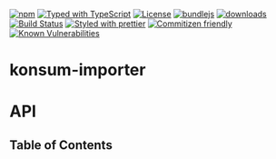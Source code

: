 [![npm](https://img.shields.io/npm/v/@konsumation/importer.svg)](https://www.npmjs.com/package/@konsumation/importer)
[![Typed with TypeScript](https://flat.badgen.net/badge/icon/Typed?icon=typescript\&label\&labelColor=blue\&color=555555)](https://typescriptlang.org)
[![License](https://img.shields.io/badge/License-BSD%203--Clause-blue.svg)](https://opensource.org/licenses/BSD-3-Clause)
[![bundlejs](https://deno.bundlejs.com/?q=@konsumation/importer\&badge=detailed)](https://bundlejs.com/?q=@konsumation/importer)
[![downloads](http://img.shields.io/npm/dm/@konsumation/importer.svg?style=flat-square)](https://npmjs.org/package/@konsumation/importer)
[![Build Status](https://img.shields.io/endpoint.svg?url=https%3A%2F%2Factions-badge.atrox.dev%2Fkonsumation%2Fimporter%2Fbadge\&style=flat)](https://actions-badge.atrox.dev/konsumation/importer/goto)
[![Styled with prettier](https://img.shields.io/badge/styled_with-prettier-ff69b4.svg)](https://github.com/prettier/prettier)
[![Commitizen friendly](https://img.shields.io/badge/commitizen-friendly-brightgreen.svg)](http://commitizen.github.io/cz-cli/)
[![Known Vulnerabilities](https://snyk.io/test/github/konsumation/importer/badge.svg)](https://snyk.io/test/github/konsumation/importer)

# konsum-importer

# API

<!-- Generated by documentation.js. Update this documentation by updating the source code. -->

## Table of Contents
